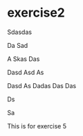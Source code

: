 # exercise2
Sdasdas

Da
Sad

A
Skas
Das

Dasd
Asd
As

Dasd
As
Dadas
Das
Das

Ds

Sa

This is for exercise 5